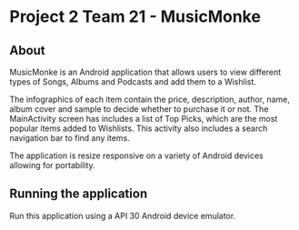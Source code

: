 # Project 2 Team 21 - MusicMonke
## About
MusicMonke is an Android application that allows users to view different types of Songs, Albums and Podcasts and add them to a Wishlist. 

The infographics of each item contain the price, description, author, name, album cover and sample to decide whether to purchase it or not. The MainActivity screen has includes a list of Top Picks, which are the most popular items added to Wishlists. This activity also includes a search navigation bar to find any items. 

The application is resize responsive on a variety of Android devices allowing for portability.

## Running the application
Run this application using a API 30 Android device emulator.
